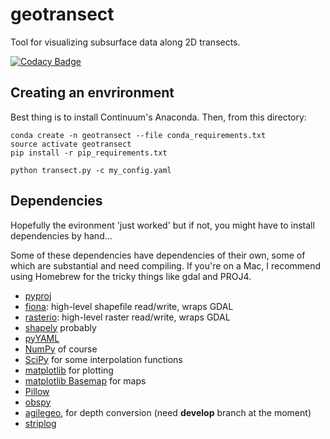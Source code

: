 # geotransect
Tool for visualizing subsurface data along 2D transects.

[![Codacy Badge](https://www.codacy.com/project/badge/83d94f2a212c46b291c9e8c72ba6ed3f)](https://www.codacy.com/app/matt/geotransect_2)

## Creating an envrironment
Best thing is to install Continuum's Anaconda. Then, from this directory:

    conda create -n geotransect --file conda_requirements.txt
    source activate geotransect
    pip install -r pip_requirements.txt

    python transect.py -c my_config.yaml

## Dependencies
Hopefully the evironment 'just worked' but if not, you might have to install dependencies by hand...

Some of these dependencies have dependencies of their own, some of which are substantial and need compiling. If you're on a Mac, I recommend using Homebrew for the tricky things like gdal and PROJ4.

- [pyproj](https://pypi.python.org/pypi/pyproj)
- [fiona](https://github.com/sgillies/fiona): high-level shapefile read/write, wraps GDAL
- [rasterio](https://github.com/sgillies/rasterio): high-level raster read/write, wraps GDAL
- [shapely](https://pypi.python.org/pypi/Shapely) probably
- [pyYAML](https://pypi.python.org/pypi/PyYAML)
- [NumPy](https://github.com/numpy/numpy) of course
- [SciPy](http://scipy.org/) for some interpolation functions
- [matplotlib](http://matplotlib.org/) for plotting
- [matplotlib Basemap](https://github.com/matplotlib/basemap) for maps
- [Pillow](http://pillow.readthedocs.org/installation.html)
- [obspy](https://github.com/obspy/obspy)
- [agilegeo](https://github.com/agile-geoscience/agilegeo/tree/develop), for depth conversion (need **develop** branch at the moment)
- [striplog](https://github.com/agile-geoscience/striplog)
